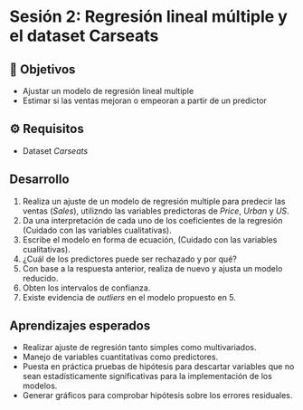 # Sesión 2: Regresión lineal múltiple y el dataset Carseats 

## :dart: Objetivos

- Ajustar un modelo de regresión lineal multiple
- Estimar si las ventas mejoran o empeoran a partir de un predictor


## ⚙ Requisitos

+ Dataset _Carseats_


## Desarrollo

1. Realiza un ajuste de un modelo de regresión multiple para predecir las ventas (_Sales_), utilizndo las variables predictoras de _Price_, _Urban_ y _US_.
2. Da una interpretación de cada uno de los coeficientes de la regresión (Cuidado con las variables cualitativas).
3.  Escribe el modelo en forma de ecuación, (Cuidado con las variables cualitativas). 
4.  ¿Cuál de los predictores puede ser rechazado y por qué?
5.  Con base a la respuesta anterior, realiza de nuevo y ajusta un modelo reducido.
6.  Obten los intervalos de confianza.   
7.  Existe evidencia de _outliers_ en el modelo propuesto en 5. 


## Aprendizajes esperados

+ Realizar ajuste de regresión tanto simples como multivariados.
+ Manejo de variables cuantitativas como predictores.
+ Puesta en práctica pruebas de hipótesis para descartar variables que no sean estadísticamente significativas para la implementación de los modelos.
+ Generar gráficos para comprobar hipótesis sobre los errores residuales.
